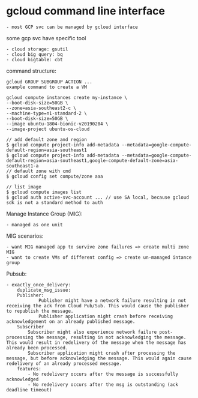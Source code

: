# gcloud command line interface
    - most GCP svc can be managed by gcloud interface
some gcp svc have specific tool

    - cloud storage: gsutil
    - cloud big query: bq
    - cloud bigtable: cbt

command structure:

    gcloud GROUP SUBGROUP ACTION ...
    example command to create a VM

    gcloud compute instances create my-instance \
    --boot-disk-size=50GB \
    --zone=asia-southeast2-c \
    --machine-type=n1-standard-2 \
    --boot-disk-size=50GB \
    --image ubuntu-1804-bionic-v20190204 \
    --image-project ubuntu-os-cloud
    
    // add default zone and region
    $ gcloud compute project-info add-metadata --metadata=google-compute-default-region=asia-southeast1
    $ gcloud compute project-info add-metadata --metadata=google-compute-default-region=asia-southeast1,google-compute-default-zone=asia-southeast1-a
    // default zone with cmd
    $ gcloud config set compute/zone aaa
    
    // list image
    $ gcloud compute images list
    $ gcloud auth active-svc-account ... // use SA local, because gcloud sdk is not a standard method to auth

Manage Instance Group (MIG):

    - managed as one unit

MIG scenarios:

    - want MIG managed app to survive zone failures => create multi zone MIG
    - want to create VMs of different config => create un-managed intance group 

Pubsub:
    
    - exactly_once_delivery:
        duplicate_msg_issue:
        Publisher:
                Publisher might have a network failure resulting in not receiving the ack from Cloud Pub/Sub. This would cause the publisher to republish the message.
                Publisher application might crash before receiving acknowledgement on an already published message.
        Subscriber
            Subscriber might also experience network failure post-processing the message, resulting in not acknowledging the message. This would result in redelivery of the message when the message has already been processed.
            Subscriber application might crash after processing the message, but before acknowledging the message. This would again cause redelivery of an already processed message.
        features:
            - No redelivery occurs after the message is successfully acknowledged
            - No redelivery occurs after the msg is outstanding (ack deadline timeout)
        
